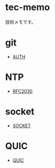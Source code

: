 # tec-memo

技術メモです。

# git
+ [AUTH](git/auth.md)

# NTP
* [RFC2030](NTP/RFC2030.md)

# socket
* [SOCKET](socket/socket.md)

# QUIC
* [QUIC](QUIC/QUIC.md)